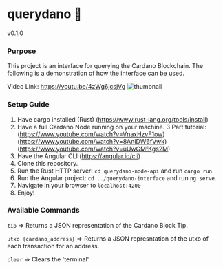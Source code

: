 # querydano :receipt:
v0.1.0

### Purpose
This project is an interface for querying the Cardano Blockchain. The following is a demonstration of how the interface can be used.

Video Link: https://youtu.be/4zWg6jcsjVg
![thumbnail](https://user-images.githubusercontent.com/69766831/232885458-a0075ac2-a32b-431b-aca3-2d5d6407bcae.png)

### Setup Guide
1. Have cargo installed (Rust) (https://www.rust-lang.org/tools/install)
2. Have a full Cardano Node running on your machine. 3 Part tutorial: (https://www.youtube.com/watch?v=VnaxHzvF1ow) (https://www.youtube.com/watch?v=8AniDW6fVwk) (https://www.youtube.com/watch?v=uUwGMfKgs2M)
3. Have the Angular CLI (https://angular.io/cli)
4. Clone this repository.
5. Run the Rust HTTP server: `cd querydano-node-api` and run `cargo run`.
6. Run the Angular project: `cd ../querydano-interface` and run `ng serve`.
7. Navigate in your browser to `localhost:4200`
8. Enjoy!

### Available Commands
`tip` => Returns a JSON representation of the Cardano Block Tip.

`utxo {cardano_address}` => Returns a JSON represntation of the utxo of each transaction for an address.

`clear` => Clears the 'terminal'
